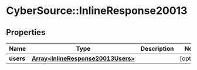 # CyberSource::InlineResponse20013

## Properties
Name | Type | Description | Notes
------------ | ------------- | ------------- | -------------
**users** | [**Array&lt;InlineResponse20013Users&gt;**](InlineResponse20013Users.md) |  | [optional] 



